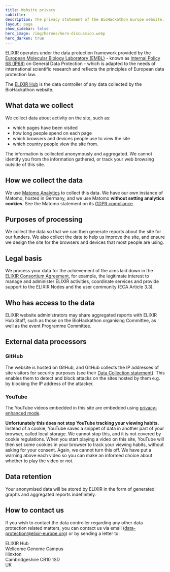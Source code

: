 ```yaml
---
title: Website privacy
subtitle: 
description: The privacy statement of the BioHackathon Europe website.
layout: page
show_sidebar: false
hero_image: /img/heroes/hero-discussion.webp
hero_darken: true
---
```


ELIXIR operates under the data protection framework provided by the [European Molecular Biology Laboratory (EMBL)](https://www.embl.org/) - known as [Internal Policy 68 (IP68)](https://www.embl.org/documents/document/internal-policy-no-68-on-general-data-protection/) on General Data Protection - which is adapted to the needs of international scientific research and reflects the principles of European data protection law.

The [ELIXIR Hub](https://elixir-europe.org/about-us/who-we-are/hub) is the data controller of any data collected by the BioHackathon website.

## What data we collect
We collect data about activity on the site, such as:

  * which pages have been visited
  * how long people spend on each page
  * which browsers and devices people use to view the site
  * which country people view the site from.

The information is collected anonymously and aggregated. We cannot identify you from the information gathered, or track your web browsing outside of this site.

## How we collect the data
We use [Matomo Analytics](https://matomo.org/) to collect this data. We have our own instance of Matomo, hosted in Germany, and we use Matomo **without setting analytics cookies**. See the Matomo statement on its [GDPR compliance](https://matomo.org/gdpr-analytics/).

## Purposes of processing
We collect the data so that we can then generate reports about the site for our funders. We also collect the date to help us improve the site, and ensure we design the site for the browsers and devices that most people are using.

## Legal basis
We process your data for the achievement of the aims laid down in the [ELIXIR Consortium Agreement](https://elixir-europe.org/sites/default/files/documents/elixir-consortium-agreement.pdf), for example, the legitimate interest to manage and administer ELIXIR activities, coordinate services and provide support to the ELIXIR Nodes and the user community (ECA Article 3.3).

## Who has access to the data 
ELIXIR website administrators may share aggregated reports with ELIXIR Hub Staff, such as those on the BioHackathon organising Committee, as well as the event Programme Committee.

## External data processors
### GitHub
The website is hosted on GitHub, and GitHub collects the IP addresses of site visitors for security purposes (see their [Data Collection statement](https://docs.github.com/en/pages/getting-started-with-github-pages/about-github-pages#data-collection)). This enables them to detect and block attacks on the sites hosted by them e.g. by blocking the IP address of the attacker.

### YouTube
The YouTube videos embedded in this site are embedded using [privacy-enhanced mode](https://support.google.com/youtube/answer/171780?hl=en-GB#zippy=%2Cturn-on-privacy-enhanced-mode). 

**Unfortunately this does not stop YouTube tracking your viewing habits.** Instead of a cookie, YouTube saves a snippet of data in another part of your browser, called local storage. We cannot stop this, and it is not covered by cookie regulations. When you start playing a video on this site, YouTube will then set some cookies in your browser to track your viewing habits, without asking for your consent. Again, we cannot turn this off. We have put a warning above each video so you can make an informed choice about whether to play the video or not.

## Data retention
Your anonymised data will be stored by ELIXIR in the form of generated graphs and aggregated reports indefinitely.

## How to contact us
If you wish to contact the data controller regarding any other data protection related matters, you can contact us via email (<data-protection@elixir-europe.org>) or by sending a letter to:

ELIXIR Hub<br>
Wellcome Genome Campus<br>
Hinxton<br>
Cambridgeshire CB10 1SD<br>
UK


